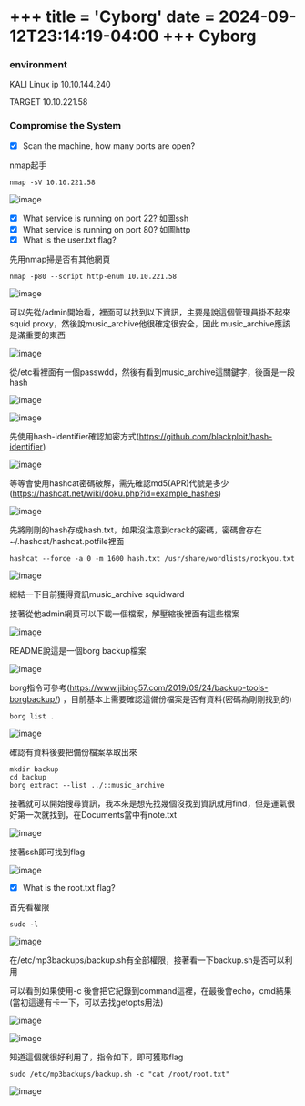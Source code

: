 +++
title = 'Cyborg'
date = 2024-09-12T23:14:19-04:00
+++
Cyborg
===

### environment
KALI Linux ip 10.10.144.240

TARGET 10.10.221.58
###  Compromise the System

- [x] Scan the machine, how many ports are open?

nmap起手

```
nmap -sV 10.10.221.58
```

![image](https://user-images.githubusercontent.com/67756786/192938555-f8a012f3-3240-401b-80f6-c31bfe0ecf34.png)

- [x] What service is running on port 22?
如圖ssh
- [x] What service is running on port 80?
如圖http
- [x] What is the user.txt flag?

先用nmap掃是否有其他網頁

```
nmap -p80 --script http-enum 10.10.221.58 
```

![image](https://user-images.githubusercontent.com/67756786/192938829-a1357ec2-5b47-4c3e-a9cc-64e77af51c8e.png)

可以先從/admin開始看，裡面可以找到以下資訊，主要是說這個管理員掛不起來squid proxy，然後說music_archive他很確定很安全，因此
music_archive應該是滿重要的東西

![image](https://user-images.githubusercontent.com/67756786/192939068-a4079ffe-019b-42ea-aa50-cc7274c07e99.png)

從/etc看裡面有一個passwdd，然後有看到music_archive這關鍵字，後面是一段hash

![image](https://user-images.githubusercontent.com/67756786/192939306-0d0fc9ae-b790-4ede-b371-d1d60083497a.png)

![image](https://user-images.githubusercontent.com/67756786/192939350-8cb42a01-c6bf-455d-81ae-bac2a91da960.png)

先使用hash-identifier確認加密方式(https://github.com/blackploit/hash-identifier)

![image](https://user-images.githubusercontent.com/67756786/192939565-ce5dc2ad-f8d9-49fd-a3ed-3e19c02c3052.png)

等等會使用hashcat密碼破解，需先確認md5(APR)代號是多少(https://hashcat.net/wiki/doku.php?id=example_hashes) 

![image](https://user-images.githubusercontent.com/67756786/192939747-6d4a1a11-11f0-4049-b388-08667bd01d0f.png)

先將剛剛的hash存成hash.txt，如果沒注意到crack的密碼，密碼會存在~/.hashcat/hashcat.potfile裡面

```
hashcat --force -a 0 -m 1600 hash.txt /usr/share/wordlists/rockyou.txt
```
![image](https://user-images.githubusercontent.com/67756786/192940131-1ed72700-0ed8-459f-81f8-981ef9cf5c85.png)

總結一下目前獲得資訊music_archive squidward

接著從他admin網頁可以下載一個檔案，解壓縮後裡面有這些檔案

![image](https://user-images.githubusercontent.com/67756786/192949291-33b917c0-ae5d-4e9e-9791-37c37c1ded40.png)

README說這是一個borg backup檔案

![image](https://user-images.githubusercontent.com/67756786/192949320-10bbd94b-c6df-483d-98fa-774fe48942fe.png)

borg指令可參考(https://www.jibing57.com/2019/09/24/backup-tools-borgbackup/) ，目前基本上需要確認這備份檔案是否有資料(密碼為剛剛找到的)

```
borg list .
```

![image](https://user-images.githubusercontent.com/67756786/192949600-79f376a3-fe78-4128-aae0-7fe5bfc7652b.png)

確認有資料後要把備份檔案萃取出來

```
mkdir backup
cd backup
borg extract --list ../::music_archive
```
接著就可以開始搜尋資訊，我本來是想先找幾個沒找到資訊就用find，但是運氣很好第一次就找到，在Documents當中有note.txt

![image](https://user-images.githubusercontent.com/67756786/192950501-9a7144d5-d2b5-441d-91b9-deb0e4c730b0.png)

接著ssh即可找到flag

![image](https://user-images.githubusercontent.com/67756786/192950627-356a22f1-cbdb-488e-9a10-f8e8337949c9.png)


- [x] What is the root.txt flag?

首先看權限

```
sudo -l
```

![image](https://user-images.githubusercontent.com/67756786/192950676-bf522561-9720-4c46-b833-16aefa299db5.png)

在/etc/mp3backups/backup.sh有全部權限，接著看一下backup.sh是否可以利用

可以看到如果使用-c 後會把它紀錄到command這裡，在最後會echo，cmd結果(當初這邊有卡一下，可以去找getopts用法)

![image](https://user-images.githubusercontent.com/67756786/192950845-0e2a5d30-e4ee-458e-a7a5-a6c7b4c005e1.png)

![image](https://user-images.githubusercontent.com/67756786/192950911-6fb6d505-0991-46d8-8aa1-fddcf7d3d461.png)

知道這個就很好利用了，指令如下，即可獲取flag

```
sudo /etc/mp3backups/backup.sh -c "cat /root/root.txt"
```
![image](https://user-images.githubusercontent.com/67756786/192951167-7f14e020-e496-4243-b092-e1f7238b3b44.png)

